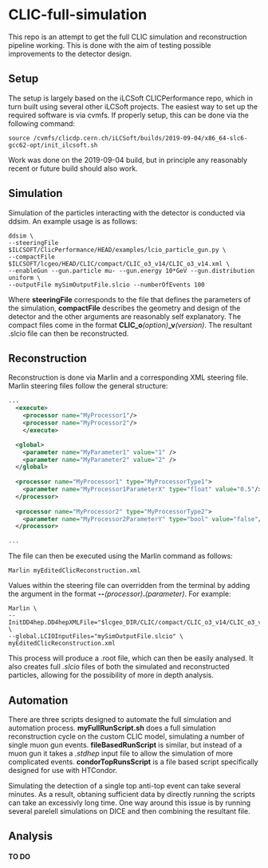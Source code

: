 # CLIC-full-simulation
This repo is an attempt to get the full CLIC simulation and reconstruction pipeline working. This is done with the aim of testing possible improvements to the detector design.



## Setup
The setup is largely based on the iLCSoft CLICPerformance repo, which in turn built using several other iLCSoft projects. The easiest way to set up the required software is via cvmfs. If properly setup, this can be done via the following command:

```
source /cvmfs/clicdp.cern.ch/iLCSoft/builds/2019-09-04/x86_64-slc6-gcc62-opt/init_ilcsoft.sh
```

Work was done on the 2019-09-04 build, but in principle any reasonably recent or future build should also work.



## Simulation
Simulation of the particles interacting with the detector is conducted via ddsim. An example usage is as follows:

```
ddsim \
--steeringFile $ILCSOFT/ClicPerformance/HEAD/examples/lcio_particle_gun.py \
--compactFile $ILCSOFT/lcgeo/HEAD/CLIC/compact/CLIC_o3_v14/CLIC_o3_v14.xml \
--enableGun --gun.particle mu- --gun.energy 10*GeV --gun.distribution uniform \
--outputFile mySimOutputFile.slcio --numberOfEvents 100
```

Where **steeringFile** corresponds to the file that defines the parameters of the simulation, **compactFile** describes the geometry and design of the detector and the other arguments are reasonably self explanatory. The compact files come in the format **CLIC\_o**_(option)_**\_v**_(version)_. The resultant .slcio file can then be reconstructed.



## Reconstruction
Reconstruction is done via Marlin and a corresponding XML steering file. Marlin steering files follow the general structure:

```XML
...
  <execute>
    <processor name="MyProcessor1"/>
    <processor name="MyProcessor2"/>
    </execute>

  <global>
    <parameter name="MyParameter1" value="1" />
    <parameter name="MyParameter2" value="2" />
  </global>
  
  <processor name="MyProcessor1" type="MyProcessorType1">
    <parameter name="MyProcessor1ParameterX" type="float" value="0.5"/>
  </processor>
  
  <processor name="MyProcessor2" type="MyProcessorType2">
    <parameter name="MyProcessor2ParameterY" type="bool" value="false"/>
  </processor>

...
```
The file can then be executed using the Marlin command as follows:
```
Marlin myEditedClicReconstruction.xml
```
Values within the steering file can overridden from the terminal by adding the argument in the format **--**_(processor)_**.**_(parameter)_.
For example:

```
Marlin \
--InitDD4hep.DD4hepXMLFile="$lcgeo_DIR/CLIC/compact/CLIC_o3_v14/CLIC_o3_v14.xml" \
--global.LCIOInputFiles="mySimOutputFile.slcio" \
myEditedClicReconstruction.xml
```

This process will produce a .root file, which can then be easily analysed. It also creates full *.slcio* files of both the simulated and reconstructed particles, allowing for the possibility of more in depth analysis.



## Automation
There are three scripts designed to automate the full simulation and automation process. **myFullRunScript.sh** does a full simulation reconstruction cycle on the custom CLIC model, simulating a number of single muon gun events. **fileBasedRunScript** is similar, but instead of a muon gun it takes a *.stdhep* input file to allow the simulation of more complicated events. **condorTopRunsScript** is a file based script specifically designed for use with HTCondor.

Simulating the detection of a single top anti-top event can take several minutes. As a result, obtaning sufficient data by directly running the scripts can take an excessivly long time. One way around this issue is by running several parelell simulations on DICE and then combining the resultant file.

## Analysis
#### **TO DO**




